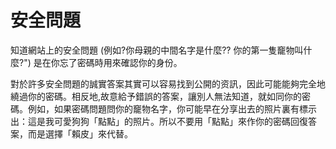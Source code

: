 [Title]: # (安全問題)
[Difficulty]: # (初學者)
[Order]: # (8)

# 安全問題

知道網站上的安全問題 (例如?你母親的中間名字是什麼??  你的第一隻竉物叫什麼?") 是在你忘了密碼時用來確認你的身份。

對於許多安全問題的誠實答案其實可以容易找到公開的资訊，因此可能能夠完全地繞過你的密碼。相反地,故意給予錯誤的答案，讓別人無法知道，就如同你的密碼。例如，如果密碼問題問你的竉物名字，你可能早在分享出去的照片裏有標示出：這是我可愛狗狗「點點」的照片。所以不要用「點點」來作你的密碼回復答案，而是選擇「賴皮」來代替。